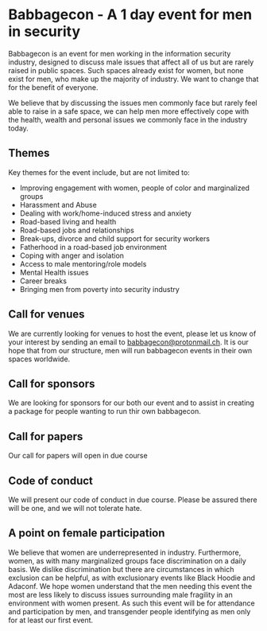 # Babbagecon - A 1 day event for men in security

Babbagecon is an event for men working in the information security industry, designed to discuss male issues that affect all of us but are rarely raised in public spaces. Such spaces already exist for women, but none exist for men, who make up the majority of industry. We want to change that for the benefit of everyone.

We believe that by discussing the issues men commonly face but rarely feel able to raise in a safe space, we can help men more effectively cope with the health, wealth and personal issues we commonly face in the industry today.

## Themes
Key themes for the event include, but are not limited to:

* Improving engagement with women, people of color and marginalized groups
* Harassment and Abuse
* Dealing with work/home-induced stress and anxiety
* Road-based living and health
* Road-based jobs and relationships
* Break-ups, divorce and child support for security workers
* Fatherhood in a road-based job environment
* Coping with anger and isolation
* Access to male mentoring/role models
* Mental Health issues
* Career breaks
* Bringing men from poverty into security industry

## Call for venues
We are currently looking for venues to host the event, please let us know of your interest by sending an email to babbagecon@protonmail.ch. It is our hope that from our structure, men will run babbagecon events in their own spaces worldwide.

## Call for sponsors
We are looking for sponsors for our both our event and to assist in creating a package for people wanting to run thir own babbagecon.

## Call for papers
Our call for papers will open in due course

## Code of conduct
We will present our code of conduct in due course. Please be assured there will be one, and we will not tolerate hate.

## A point on female participation
We believe that women are underrepresented in industry. Furthermore, women, as with many marginalized groups face discrimination on a daily basis. We dislike discrimination but there are circumstances in which exclusion can be helpful, as with exclusionary events like Black Hoodie and Adaconf. We hope women understand that the men needing this event the most are less likely to discuss issues surrounding male fragility in an environment with women present. As such this event will be for attendance and participation by men, and transgender people identifying as men only for at least our first event.
